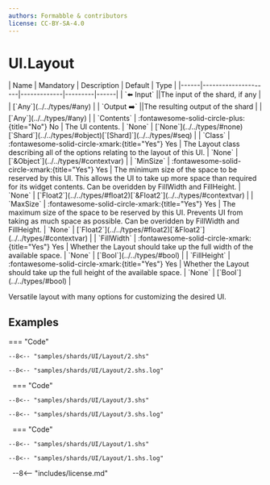 ```yaml
---
authors: Formabble & contributors
license: CC-BY-SA-4.0
---
```



# UI.Layout

<div class="sh-parameters" markdown="1">
| Name | Mandatory | Description | Default | Type |
|------|---------------------|-------------|---------|------|
| `⬅️ Input` ||The input of the shard, if any | | [`Any`](../../types/#any) |
| `Output ➡️` ||The resulting output of the shard | | [`Any`](../../types/#any) |
| `Contents` | :fontawesome-solid-circle-plus:{title="No"} No  | The UI contents. | `None` | [`None`](../../types/#none)[`Shard`](../../types/#object)[`[Shard]`](../../types/#seq) |
| `Class` | :fontawesome-solid-circle-xmark:{title="Yes"} Yes  | The Layout class describing all of the options relating to the layout of this UI. | `None` | [`&Object`](../../types/#contextvar) |
| `MinSize` | :fontawesome-solid-circle-xmark:{title="Yes"} Yes  | The minimum size of the space to be reserved by this UI. This allows the UI to take up more space than required for its widget contents. Can be overidden by FillWidth and FillHeight. | `None` | [`Float2`](../../types/#float2)[`&Float2`](../../types/#contextvar) |
| `MaxSize` | :fontawesome-solid-circle-xmark:{title="Yes"} Yes  | The maximum size of the space to be reserved by this UI. Prevents UI from taking as much space as possible. Can be overidden by FillWidth and FillHeight. | `None` | [`Float2`](../../types/#float2)[`&Float2`](../../types/#contextvar) |
| `FillWidth` | :fontawesome-solid-circle-xmark:{title="Yes"} Yes  | Whether the Layout should take up the full width of the available space. | `None` | [`Bool`](../../types/#bool) |
| `FillHeight` | :fontawesome-solid-circle-xmark:{title="Yes"} Yes  | Whether the Layout should take up the full height of the available space. | `None` | [`Bool`](../../types/#bool) |

</div>

Versatile layout with many options for customizing the desired UI.

## Examples

=== "Code"

  ```x86asm linenums="1"
  --8<-- "samples/shards/UI/Layout/2.shs"
  ```

  ```
  --8<-- "samples/shards/UI/Layout/2.shs.log"
  ```
&nbsp;
=== "Code"

  ```x86asm linenums="1"
  --8<-- "samples/shards/UI/Layout/3.shs"
  ```

  ```
  --8<-- "samples/shards/UI/Layout/3.shs.log"
  ```
&nbsp;
=== "Code"

  ```x86asm linenums="1"
  --8<-- "samples/shards/UI/Layout/1.shs"
  ```

  ```
  --8<-- "samples/shards/UI/Layout/1.shs.log"
  ```
&nbsp;
--8<-- "includes/license.md"

